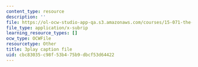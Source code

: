 ```yaml
---
content_type: resource
description: ''
file: https://ol-ocw-studio-app-qa.s3.amazonaws.com/courses/15-071-the-analytics-edge-spring-2017/cbc83035c98f53b475b9dbcf53d64422_bzxoBEh4is8.srt
file_type: application/x-subrip
learning_resource_types: []
ocw_type: OCWFile
resourcetype: Other
title: 3play caption file
uid: cbc83035-c98f-53b4-75b9-dbcf53d64422
---
```

